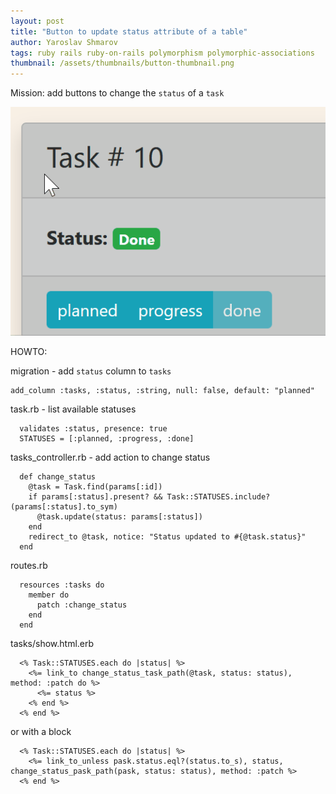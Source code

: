 ```yaml
---
layout: post
title: "Button to update status attribute of a table"
author: Yaroslav Shmarov
tags: ruby rails ruby-on-rails polymorphism polymorphic-associations
thumbnail: /assets/thumbnails/button-thumbnail.png
---
```


Mission: add buttons to change the `status` of a `task`

![change-status.gif](/assets/images/change-status.gif)

HOWTO:

migration - add `status` column to `tasks`
```
add_column :tasks, :status, :string, null: false, default: "planned"
```
task.rb - list available statuses
```
  validates :status, presence: true
  STATUSES = [:planned, :progress, :done]
```
tasks_controller.rb - add action to change status
```
  def change_status
    @task = Task.find(params[:id])
    if params[:status].present? && Task::STATUSES.include?(params[:status].to_sym)
      @task.update(status: params[:status])
    end
    redirect_to @task, notice: "Status updated to #{@task.status}"
  end
```
routes.rb
```
  resources :tasks do
    member do
      patch :change_status
    end
  end
```
tasks/show.html.erb
```
  <% Task::STATUSES.each do |status| %>
    <%= link_to change_status_task_path(@task, status: status), method: :patch do %>
      <%= status %>
    <% end %>
  <% end %>
```
or with a block
```
  <% Task::STATUSES.each do |status| %>
    <%= link_to_unless pask.status.eql?(status.to_s), status, change_status_pask_path(pask, status: status), method: :patch %>
  <% end %>
```
